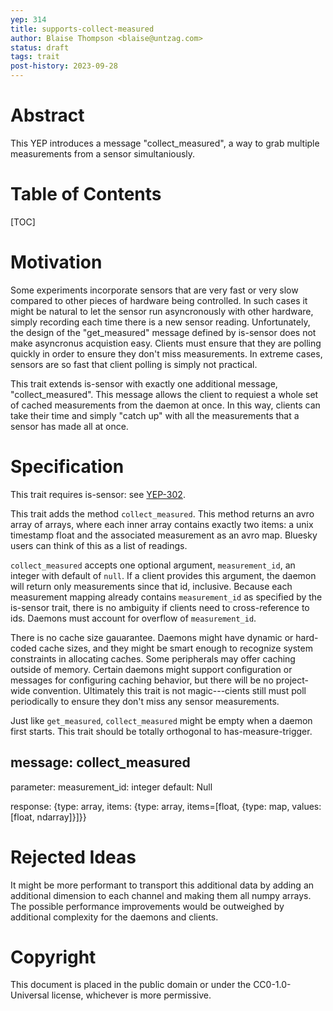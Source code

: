 ```yaml
---
yep: 314
title: supports-collect-measured 
author: Blaise Thompson <blaise@untzag.com>
status: draft
tags: trait
post-history: 2023-09-28
---
```


# Abstract

This YEP introduces a message "collect_measured", a way to grab multiple measurements from a sensor simultaniously.

# Table of Contents

[TOC]

# Motivation

Some experiments incorporate sensors that are very fast or very slow compared to other pieces of hardware being controlled. In such cases it might be natural to let the sensor run asyncronously with other hardware, simply recording each time there is a new sensor reading. Unfortunately, the design of the "get_measured" message defined by is-sensor does not make asyncronus acquistion easy. Clients must ensure that they are polling quickly in order to ensure they don't miss measurements. In extreme cases, sensors are so fast that client polling is simply not practical.

This trait extends is-sensor with exactly one additional message, "collect_measured". This message allows the client to requiest a whole set of cached measurements from the daemon at once. In this way, clients can take their time and simply "catch up" with all the measurements that a sensor has made all at once.

# Specification

This trait requires is-sensor: see [YEP-302](https://yeps.yaq.fyi/302/).

This trait adds the method `collect_measured`. This method returns an avro array of arrays, where each inner array contains exactly two items: a unix timestamp float and the associated measurement as an avro map. Bluesky users can think of this as a list of readings.

`collect_measured` accepts one optional argument, `measurement_id`, an integer with default of `null`. If a client provides this argument, the daemon will return only measurements since that id, inclusive. Because each measurement mapping already contains `measurement_id` as specified by the is-sensor trait, there is no ambiguity if clients need to cross-reference to ids. Daemons must account for overflow of `measurement_id`.

There is no cache size gauarantee. Daemons might have dynamic or hard-coded cache sizes, and they might be smart enough to recognize system constraints in allocating caches. Some peripherals may offer caching outside of memory. Certain daemons might support configuration or messages for configuring caching behavior, but there will be no project-wide convention. Ultimately this trait is not magic---cients still must poll periodically to ensure they don't miss any sensor measurements.

Just like `get_measured`, `collect_measured` might be empty when a daemon first starts. This trait should be totally orthogonal to has-measure-trigger.

## message: collect_measured

parameter: measurement_id: integer default: Null

response: {type: array, items: {type: array, items=[float, {type: map, values: [float, ndarray]}]}}

# Rejected Ideas

It might be more performant to transport this additional data by adding an additional dimension to each channel and making them all numpy arrays. The possible performance improvements would be outweighed by additional complexity for the daemons and clients.

# Copyright

This document is placed in the public domain or under the CC0-1.0-Universal license, whichever is more permissive.
